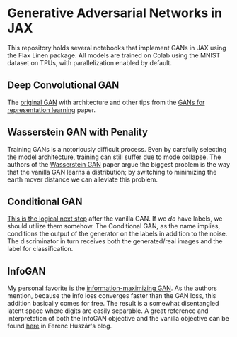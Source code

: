 # Generative Adversarial Networks in JAX

This repository holds several notebooks that implement GANs in JAX using the Flax Linen package. All models are trained on Colab using the MNIST dataset on TPUs, with parallelization enabled by default.

## Deep Convolutional GAN
The <a href="https://arxiv.org/abs/1406.2661">original GAN</a> with architecture and other tips from the <a href="https://arxiv.org/abs/1511.06434">GANs for representation learning</a> paper.


## Wasserstein GAN with Penality
Training GANs is a notoriously difficult process.
Even by carefully selecting the model architecture, training can still suffer due to mode collapse.
The authors of the <a href="https://arxiv.org/abs/1701.07875">Wasserstein GAN</a> paper argue the biggest problem is the way that the vanilla GAN learns a distribution; by switching to minimizing the earth mover distance we can alleviate this problem.



## Conditional GAN
<a href="https://arxiv.org/abs/1411.1784">This is the logical next step</a> after the vanilla GAN.
If we *do* have labels, we should utilize them somehow.
The Conditional GAN, as the name implies, conditions the output of the generator on the labels in addition to the noise.
The discriminator in turn receives both the generated/real images and the label for classification.


## InfoGAN
My personal favorite is the <a href="https://arxiv.org/pdf/1606.03657">information-maximizing GAN</a>.
As the authors mention, because the info loss converges faster than the GAN loss, this addition basically comes for free.
The result is a somewhat disentangled latent space where digits are easily separable.
A great reference and interpretation of both the InfoGAN objective and the vanilla objective can be found <a href="https://www.inference.vc/infogan-variational-bound-on-mutual-information-twice/">here</a> in Ferenc Huszár's blog.
